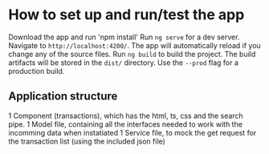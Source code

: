 # How to set up and run/test the app

Download the app and run 'npm install'
Run `ng serve` for a dev server. Navigate to `http://localhost:4200/`. The app will automatically reload if you change any of the source files.
Run `ng build` to build the project. The build artifacts will be stored in the `dist/` directory. Use the `--prod` flag for a production build.

## Application structure

1 Component (transactions), which has the html, ts, css and the search pipe.
1 Model file, containing all the interfaces needed to work with the incomming data when instatiated
1 Service file, to mock the get request for the transaction list (using the included json file)




